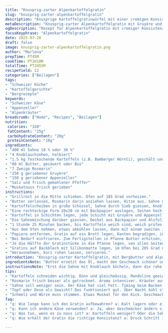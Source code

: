 ```yaml
---
title: "Knusprig-zarter Alpenkartoffelgratin"
slug: "knusprig-zarter-alpenkartoffelgratin"
description: "Knusprige Kartoffelgratinwürfel mit einer cremigen Konsistenz. In der Schweizer Alpenküche stützt sich das Gericht auf lokale Produkte wie vollfetten Gruyère und frische Alpenkräuter. Die Kartoffeln werden sanft vorgekocht, gepresst und anschliessend in Butter ausgebacken. Beides gibt das charakteristische Wechselspiel von Knusprigkeit und Schmelz. Die Kräuter wie frischer Rosmarin und Thymian tragen Bergaromen bei. Ein altes Rezept wird umgewandelt: weniger Sahne, Ersatz des Olivenöls durch Butter, zusätzlich ein Hauch von Appenzeller für mehr Würze. Die Zubereitung verteilt sich über zwei Tage. Perfekt, um nach Bergwanderung oder Winterskitag wieder aufzutanken."
metaDescription: "Knusprig-zarter Alpenkartoffelgratin mit Gruyère und Appenzeller. Traditionelle Schweizer Alpenküche trifft auf intensiv alpine Aromen."
ogDescription: "Rezept für Alpenkartoffelgratin mit cremiger Konsistenz und knusprigen Kanten. Ein Genuss nach Bergabenteuern."
focusKeyphrase: "Alpenkartoffelgratin"
date: 2025-07-20
draft: false
image: knusprig-zarter-alpenkartoffelgratin.png
author: "Marlena"
prepTime: PT45M
cookTime: PT2H10M
totalTime: PT2H55M
recipeYield: 12
categories: ["Beilagen"]
tags:
- "Schweizer Küche"
- "Kartoffelgerichte"
- "Bergrezepte"
keywords:
- "Schweizer Käse"
- "Appenzeller"
- "Alpenkräuter"
breadcrumb: ["Home", "Recipes", "Beilagen"]
nutrition: 
 calories: "320"
 fatContent: "25g"
 carbohydrateContent: "20g"
 proteinContent: "10g"
ingredients:
- "400 ml Sahne 18 % oder 30 %"
- "4 Knoblauchzehen, halbiert"
- "1.5 kg festkochende Kartoffeln (z.B. Bamberger Hörnli), geschält und 3 mm dick geschnitten"
- "80 ml Butter, gesäuert oder Bio"
- "7 Zweige Rosmarin"
- "250 g geriebener Gruyère"
- "150 g geriebener Appenzeller"
- "Salz und frisch gemahlener Pfeffer"
- "Muskatnuss frisch gerieben"
instructions:
- "Grillrost in die Mitte schieben. Ofen auf 185 Grad vorheizen."
- "Butter zerlassen, Rosmarin darin anziehen lassen, Hitze aus. Sahne mit Knoblauch in Pfanne aufkochen, dann 5 Min leise simmern. Salzen, pfeffern, Muskat rein."
- "Kartoffelscheiben in große Schüssel, Sahne durch Sieb giessen, Knoblauch zerquetschen dazu. Gut vermengen."
- "Eine rechteckige Form 20x20 cm mit Backpapier auslegen, Seiten hoch stehen lassen."
- "Kartoffel in Schichten legen, jede Schicht mit Gruyère und Appenzeller bestreuen."
- "Die Sahnemischung darüber giessen, Deckel aus Backpapier und Alufolie auflegen, gut abdichten."
- "1 Stunde 25 Minuten backen, bis Kartoffeln weich sind, weich prüfen mit Stäbchen."
- "Aus dem Ofen nehmen, etwas abkühlen lassen, dann mit einem zweiten identischen Backblech und Gewicht beschweren (Dose oder Topf). Ganz kalt stellen, 7 bis 10 Stunden, gerne über Nacht."
- "Papiere entfernen, Gratin auf ein Brett legen, Kanten begradigen, in 12 Rechtecke schneiden."
- "Bei Bedarf einfrieren. Zum Fertigstellen in Pfanne Butter erhitzen, Rosmarinzweige mitbraten."
- "Je die Hälfte der Gratinstücke in die Pfanne legen, von allen Seiten anbraten bis knusprig."
- "Gratins auf Backblech mit Silikonmatte legen, im Ofen bei 205 Grad nochmals 7 Minuten fertig backen."
- "Herausnehmen, kurz ruhen lassen, servieren."
introduction: "Knusprig-zarter Kartoffelgratin, mit Bergbutter und Alpenkäse. Sahne weniger, dafür mehr Käse. Rosmarin aus dem Garten, Knoblauch für den Kick. Kartoffel dünn geschnitten, so schmelzen sie und werden gleichzeitig knusprig durch Butterbraten. Anderntags, wenn die Kälte kommt und du vom Hüttenlager zurückkehrst, die Pfanne heissmachen und gratinieren. Appenzeller gibt Würze, nicht zu salzig, nicht zu kräftig, balanciert fein zwischen cremig und würzig. Kein Schnickschnack, früher wurden solche Gerichte aus Resten oder der Überschussküche gekocht. Jetzt slow food, Bergleben auf dem Teller. Käse und Butter von den Nachbarn, Kartoffeln aus dem Tal. Immer die beste Qualität, das macht den unterscheid."
ingredientsNote: "Butter ersetzt das Öl, macht den Geschmack schöner und hebt die Knusprigkeit. Sahne nehmen wir reduziert, weil der Käse viel Fett mitbringt. Die Kartoffelmenge etwas reduziert, damit die Masse nicht zu nass wird. Wichtig: die Scheiben müssen dünn und gleichmässig geschnitten sein, Mandoline hilft. Rosmarin passt besser als Thymian, bringt vor allem alpine Bergnoten rein. Knoblauch sanft ziehen lassen, nicht zu viel Hitze, sonst wird er bitter. Gruyère und Appenzeller geraffelt, mischen, gibt eine schöne Komplexität, beide aus der Region und echtes Alpenflair. Salz und Pfeffer eigenständig abschmecken, nicht übertreiben, der Käse bringt Würze. Leicht Muskat dazu, erfrischend und klassisch für Gratins. Das Gewichtpressen macht die quadratische Form kompakt, der Gratin bleibt saftig aber schneidbar."
instructionsNote: "Erst die Sahne mit Knoblauch köcheln, dann die rohe Kartoffel vermischen, damit die Scheiben langsam weich werden im Ofen. Mit den Käseschichten Schmelz und Würze verteilen. Den Druckschritt nicht überspringen, sonst fällt die Form auseinander und lässt sich schlecht anbraten. Beim Braten in Butter mit Rosmarin unbedingt alle Seiten braun ansetzen, so entsteht Krusti. Im Ofen zum Schluss wird alles warm und die Käseschicht leicht gebräunt. Timing plus minus 5 Minuten zum Anpassen je nach Ofen, wichtig: Kartoffeln müssen weich sein, sonst wirds hart. Papier seitlich als Griff, um den Gratin rauszuheben. Mit der Beschwerung 7 bis 10 Stunden, Zeit für Bergsteiger-Nachruhe. Die Aufbewahrung als Einzelportionen zum Anbraten erleichtert Servieren nach dem Sport. Tradition trifft Alpenleben, Natur pur auf dem Teller."
tips:
- "Kartoffeln schneiden wichtig. Dünn und gleichmässig. Mandoline geeignet. So werden sie weich und knusprig. Die Konsistenz entscheidend. Knoblauch nicht anbraten, sonst bitter. Sanft in der Sahne köcheln lassen."
- "Rosmarin frisch besser als getrocknet. Aroma intensiver. Kräuter aus dem Garten ideal. Geschmack von den Alpen. Für den perfekten Schmelz, Käse gut vermischen. Gruyère und Appenzeller kombinieren. Das bringt Tiefe."
- "Sahne soll weniger sein. Der Käse hat viel Fett. Timing beim Backen ist wichtig. Kartoffeln weich, aber nicht matschig? Mit Stäbchen prüfen. Nach dem Garen gut abkühlen lassen. Druck hilft der Form. Quadrat bleibt kompakt."
- "Topf oder Dose als Gewicht? Das funktioniert gut. Über Nacht kühl stellen für beste Konsistenz. Einfach zu portionieren. Schnell wieder anbraten. Butter in Pfanne heiss machen, dann Knusprigkeit erreichen. Kruste ist das Ziel."
- "Schmelz und Würze muss stimmen. Etwas Muskat für den Kick. Geschmack anpassen mit Salz und Pfeffer. Nicht übertreiben. Der Käse bringt viel mit. Im Ofen nachbacken für die Braunfärbung. Timing an Ofen anpassen."
faq:
- "q: Wie lange kann ich den Gratin aufbewahren? a: Kalt lagern oder einfrieren. Portionsweise. heiss anbraten beim Servieren. Das macht es einfach. Frisch hält er einige Tage. Achten auf Schimmel."
- "q: Kann ich andere Käse verwenden? a: Ja, aber Geschmäcker ändern sich. Probieren mit anderen Sorten. Alpenkäse bringt den besten Geschmack. Nicht alle Käse schmelzen gleich. Textur ist wichtig."
- "q: Was tun, wenn es zu nass ist? a: Kartoffeln weniger? Oder die Sahne reduzieren. Richtiges Verhältnis ist entscheidend. Zu viel Flüssigkeit bringt Schwierigkeiten beim Anbraten. Langsam testen."
- "q: Wie erhält der Gratin die richtige Konsistenz? a: Druck Schritt ist wichtig. Gewicht verfestigt. Kalt stellen minimiert die Feuchtigkeit. Das macht das Schneiden einfacher. Formen müssen stabil sein."

---
```

